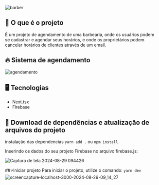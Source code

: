 
![barber](https://github.com/user-attachments/assets/1db9d219-c89a-4143-b05f-89b408b55f31)

## 💈 O que é o projeto

É um projeto de agendamento de uma barbearia, onde os usuários podem se cadastrar e agendar seus horários, e onde os proprietários podem cancelar horários de clientes através de um email.

## 🔥 Sistema de agendamento

![agendamento ](https://github.com/user-attachments/assets/0f6f0e6b-77bb-4de8-b09a-a09246e6c41d)

## 🖥️ Tecnologias 
- Next.tsx
- Firebase

## 🚀 Download de dependências e atualização de arquivos do projeto
instalação das dependencias 
`yarn add .`
ou
`npm install`

Inserindo os dados do seu projeto Firebase no arquivo firebase.js:

![Captura de tela 2024-08-29 094426](https://github.com/user-attachments/assets/522d2339-79c9-40a3-a494-25206d818926)

##⚡Iniciar projeto 
Para iniciar o projeto, utilize o comando:
`yarn dev`
![screencapture-localhost-3000-2024-08-29-09_14_27](https://github.com/user-attachments/assets/913bdaa7-8f66-4b85-ba81-1bb285dcadfd)
